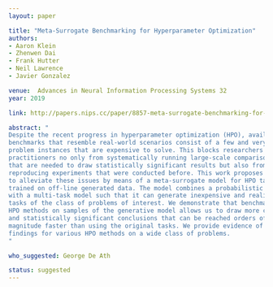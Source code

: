 ```yaml
---
layout: paper

title: "Meta-Surrogate Benchmarking for Hyperparameter Optimization"
authors:
- Aaron Klein
- Zhenwen Dai
- Frank Hutter
- Neil Lawrence
- Javier Gonzalez

venue:  Advances in Neural Information Processing Systems 32
year: 2019

link: http://papers.nips.cc/paper/8857-meta-surrogate-benchmarking-for-hyperparameter-optimization

abstract: "
Despite the recent progress in hyperparameter optimization (HPO), available 
benchmarks that resemble real-world scenarios consist of a few and very large 
problem instances that are expensive to solve. This blocks researchers and 
practitioners no only from systematically running large-scale comparisons 
that are needed to draw statistically significant results but also from 
reproducing experiments that were conducted before. This work proposes a method
to alleviate these issues by means of a meta-surrogate model for HPO tasks 
trained on off-line generated data. The model combines a probabilistic encoder
with a multi-task model such that it can generate inexpensive and realistic 
tasks of the class of problems of interest. We demonstrate that benchmarking 
HPO methods on samples of the generative model allows us to draw more coherent
and statistically significant conclusions that can be reached orders of
magnitude faster than using the original tasks. We provide evidence of our
findings for various HPO methods on a wide class of problems. 
"

who_suggested: George De Ath

status: suggested
---
```

